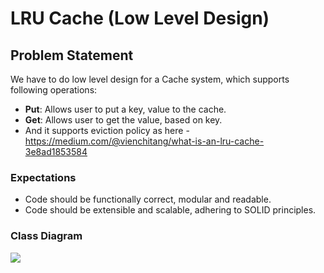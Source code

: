 # LRU Cache (Low Level Design) 
## Problem Statement
We have to do low level design for a Cache system, which supports following operations:
* **Put**: Allows user to put a key, value to the cache.
* **Get**: Allows user to get the value, based on key.
* And it supports eviction policy as here - https://medium.com/@vienchitang/what-is-an-lru-cache-3e8ad1853584

### Expectations
* Code should be functionally correct, modular and readable. 
* Code should be extensible and scalable, adhering to SOLID principles. 

### Class Diagram
![](https://github.com/rajeshdappu/cache_system/blob/dev/cache/src/LLD%20For%20Cache.drawio.png)
